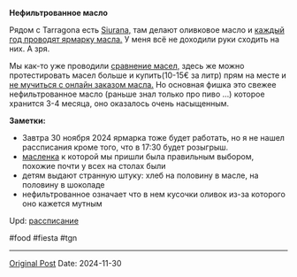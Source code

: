 **Нефильтрованное масло**

Рядом с Tarragona есть [Siurana,](2572.md) там делают оливковое масло и [каждый год проводят ярмарку масла.](1730.md) У меня всё не доходили руки сходить на них. А зря. 

Мы как-то уже проводили [сравнение масел,](2560.md) здесь же можно протестировать масел больше и купить(10-15€ за литр) прям на месте и [не мучиться с онлайн заказом масла.](1376.md) Но основная фишка это свежее нефильтрованное масло (раньше знал только про пиво …) которое хранится 3-4 месяца, оно оказалось очень насыщенным.

**Заметки:**
- Завтра 30 ноября 2024 ярмарка тоже будет работать, но я не нашел рассписания кроме того, что в 17:30 будет розыгрыш. 
- [масленка](2824.md) к которой мы пришли была правильным выбором, похожие почти у всех на столах были
- детям выдают странную штуку: хлеб на половину в масле, на половину в шоколаде
- нефильтрованное означает что в нем кусочки оливок из-за которого оно кажется мутным

Upd: [рассписание](https://t.me/lev2tarragona_discuss/10694)

#food #fiesta #tgn

---
[Original Post](https://t.me/lev2tarragona/2853)
Date: 2024-11-30
